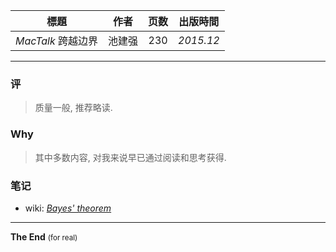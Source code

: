 | 標題 | 作者 | 页数 | 出版時間 | 
| :---: | :---: | :---: | :---: |
| *MacTalk* 跨越边界 | 池建强 | 230 | *2015.12* |

--------- 

### 评
> 质量一般, 推荐略读.

### Why
> 其中多数内容, 对我来说早已通过阅读和思考获得. 

### 笔记
- wiki: [*Bayes' theorem*](https://en.wikipedia.org/wiki/Bayes%27_theorem) 

<hr>

**The End** <small>(for real)</small>